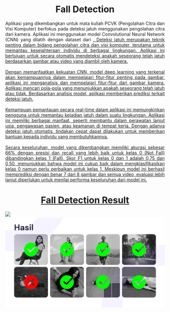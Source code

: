 <div align="center">
  
# Fall Detection
  
</div>

<div align="justify">
  Aplikasi yang dikembangkan untuk mata kuliah PCVK (Pengolahan Citra dan Visi Komputer) berfokus pada deteksi jatuh menggunakan pengolahan citra dari kamera. Aplikasi ini menggunakan model Convolutional Neural Network (CNN) yang dilatih dengan dataset dari <a href="https://www.kaggle.com/datasets/uttejkumarkandagatla/fall-detection-dataset?resource=download"/>. Deteksi jatuh merupakan teknik penting dalam bidang pengolahan citra dan visi komputer, terutama untuk memantau kesejahteraan individu di berbagai lingkungan. Aplikasi ini bertujuan untuk secara otomatis mendeteksi apakah seseorang telah jatuh berdasarkan gambar atau video yang diambil oleh kamera.
<br><br>
Dengan memanfaatkan kekuatan CNN, model deep learning yang terkenal akan kemampuannya dalam mempelajari fitur-fitur penting pada gambar, aplikasi ini menganalisis dan mempelajari fitur-fitur dari gambar kamera. Aplikasi mencari pola-pola yang menunjukkan apakah seseorang telah jatuh atau tidak. Berdasarkan analisis model, aplikasi memberikan prediksi terkait deteksi jatuh.
<br><br>
Kemampuan pemantauan secara real-time dalam aplikasi ini memungkinkan pengguna untuk memantau kejadian jatuh dalam suatu lingkungan. Aplikasi ini memiliki berbagai manfaat, seperti membantu dalam perawatan lanjut usia, pengawasan pasien, atau keamanan di tempat kerja. Dengan adanya deteksi jatuh otomatis, tindakan cepat dapat dilakukan untuk memberikan bantuan kepada individu yang membutuhkannya.
<br><br>
Secara keseluruhan, model yang dikembangkan memiliki akurasi sebesar 66% dengan presisi dan recall yang lebih baik untuk kelas 0 (Not Fall) dibandingkan kelas 1 (Fall). Skor F1 untuk kelas 0 dan 1 adalah 0,75 dan 0,50, menunjukkan bahwa model ini cukup baik dalam mengklasifikasikan kelas 0 namun perlu perbaikan untuk kelas 1. Meskipun model ini berhasil memprediksi dengan benar 7 dari 8 gambar dan semua video, evaluasi lebih lanjut diperlukan untuk menilai performa keseluruhan dari model ini.
</div>
<div align="center">
  
# Fall Detection Result
  
</div>

<img src="Powerpoint/Frame 12.png" />
  <img src="Powerpoint/Frame 13.png" />
